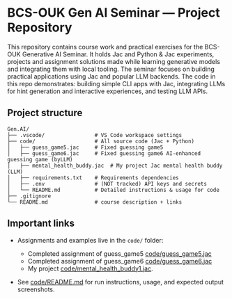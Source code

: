 # BCS-OUK Gen AI Seminar — Project Repository

This repository contains course work and practical exercises for the BCS-OUK Generative AI Seminar. It holds Jac and Python & Jac experiments, projects and assignment solutions made while learning generative models and integrating them with local tooling.
The seminar focuses on building practical applications using Jac and popular LLM backends. The code in this repo demonstrates: building simple CLI apps with Jac, integrating LLMs for hint generation and interactive experiences, and testing LLM APIs.

## Project structure

```
Gen.AI/
├── .vscode/                # VS Code workspace settings
├── code/                   # All source code (Jac + Python)
│   ├── guess_game5.jac     # Fixed guessing game5
│   ├── guess_game6.jac     # Fixed guessing game6 AI-enhanced guessing game (byLLM)
│   ├── mental_health_buddy.jac  # My project Jac mental health buddy (LLM)
│   ├── requirements.txt    # Requirements dependencies
│   ├── .env                # (NOT tracked) API keys and secrets
│   └── README.md           # Detailed instructions & usage for code
├── .gitignore
└── README.md               # course description + links
```

## Important links

* Assignments and examples live in the `code/` folder: 
    - Completed assignment of guess_game5 [code/guess_game5.jac](code/guess_game5.jac)
    - Completed assignment of guess_game6 [code/guess_game6.jac](code/guess_game6.jac)
    - My project [code/mental_health_buddy1.jac](code/mental_health_buddy1.jac).

* See [code/README.md](code/README.md) for run instructions, usage, and expected output screenshots.
